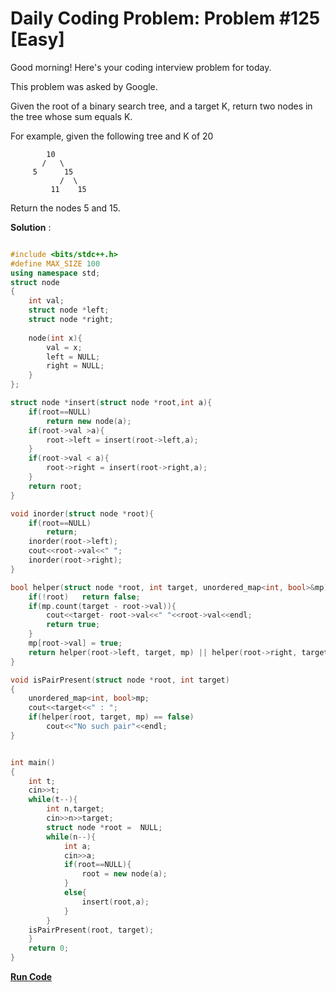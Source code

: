 
# Daily Coding Problem: Problem #125 [Easy]

Good morning! Here's your coding interview problem for today.

This problem was asked by Google.

Given the root of a binary search tree, and a target K, return two nodes in the tree whose sum equals K.

For example, given the following tree and K of 20

```
        10
       /   \
     5      15
           /  \
         11    15
```
Return the nodes 5 and 15.

**Solution** :

```cpp

#include <bits/stdc++.h>
#define MAX_SIZE 100
using namespace std;
struct node
{
    int val;
    struct node *left;
    struct node *right;
    
    node(int x){
        val = x;
        left = NULL;
        right = NULL;
    }
};

struct node *insert(struct node *root,int a){
    if(root==NULL)
        return new node(a);
    if(root->val >a){
        root->left = insert(root->left,a);
    }
    if(root->val < a){
        root->right = insert(root->right,a);
    }
    return root;
}

void inorder(struct node *root){
    if(root==NULL)
        return;
    inorder(root->left);
    cout<<root->val<<" ";
    inorder(root->right);
}

bool helper(struct node *root, int target, unordered_map<int, bool>&mp){
    if(!root)   return false;
    if(mp.count(target - root->val)){
        cout<<target- root->val<<" "<<root->val<<endl;
        return true;
    }
    mp[root->val] = true;
    return helper(root->left, target, mp) || helper(root->right, target, mp);
}

void isPairPresent(struct node *root, int target)
{
    unordered_map<int, bool>mp;
    cout<<target<<" : ";
    if(helper(root, target, mp) == false)
        cout<<"No such pair"<<endl;
}


int main()
{
    int t;
    cin>>t;
    while(t--){
        int n,target;
        cin>>n>>target;
        struct node *root =  NULL;
        while(n--){
            int a;
            cin>>a;
            if(root==NULL){
                root = new node(a);
            }
            else{
                insert(root,a);
            }
        }
    isPairPresent(root, target);
    }
    return 0;
}

```

**[Run Code](https://ide.geeksforgeeks.org/nVLwvOJC0v)**